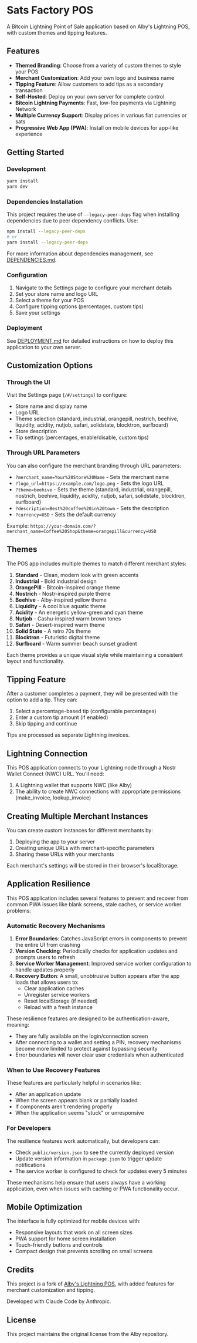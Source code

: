 # Sats Factory POS

A Bitcoin Lightning Point of Sale application based on Alby's Lightning POS, with custom themes and tipping features.

## Features

- **Themed Branding**: Choose from a variety of custom themes to style your POS
- **Merchant Customization**: Add your own logo and business name
- **Tipping Feature**: Allow customers to add tips as a secondary transaction
- **Self-Hosted**: Deploy on your own server for complete control
- **Bitcoin Lightning Payments**: Fast, low-fee payments via Lightning Network
- **Multiple Currency Support**: Display prices in various fiat currencies or sats
- **Progressive Web App (PWA)**: Install on mobile devices for app-like experience

## Getting Started

### Development

```bash
yarn install
yarn dev
```

### Dependencies Installation

This project requires the use of `--legacy-peer-deps` flag when installing dependencies due to peer dependency conflicts. Use:

```bash
npm install --legacy-peer-deps
# or 
yarn install --legacy-peer-deps
```

For more information about dependencies management, see [DEPENDENCIES.md](DEPENDENCIES.md).

### Configuration

1. Navigate to the Settings page to configure your merchant details
2. Set your store name and logo URL
3. Select a theme for your POS
4. Configure tipping options (percentages, custom tips)
5. Save your settings

### Deployment

See [DEPLOYMENT.md](DEPLOYMENT.md) for detailed instructions on how to deploy this application to your own server.

## Customization Options

### Through the UI

Visit the Settings page (`/#/settings`) to configure:
- Store name and display name
- Logo URL
- Theme selection (standard, industrial, orangepill, nostrich, beehive, liquidity, acidity, nutjob, safari, solidstate, blocktron, surfboard)
- Store description
- Tip settings (percentages, enable/disable, custom tips)

### Through URL Parameters

You can also configure the merchant branding through URL parameters:
- `?merchant_name=Your%20Store%20Name` - Sets the merchant name
- `?logo_url=https://example.com/logo.png` - Sets the logo URL
- `?theme=beehive` - Sets the theme (standard, industrial, orangepill, nostrich, beehive, liquidity, acidity, nutjob, safari, solidstate, blocktron, surfboard)
- `?description=Best%20coffee%20in%20town` - Sets the description
- `?currency=USD` - Sets the default currency

Example: `https://your-domain.com/?merchant_name=Coffee%20Shop&theme=orangepill&currency=USD`

## Themes

The POS app includes multiple themes to match different merchant styles:

1. **Standard** - Clean, modern look with green accents
2. **Industrial** - Bold industrial design
3. **OrangePill** - Bitcoin-inspired orange theme
4. **Nostrich** - Nostr-inspired purple theme
5. **Beehive** - Alby-inspired yellow theme
6. **Liquidity** - A cool blue aquatic theme
7. **Acidity** - An energetic yellow-green and cyan theme
8. **Nutjob** - Cashu-inspired warm brown tones
9. **Safari** - Desert-inspired warm theme
10. **Solid State** - A retro 70s theme 
11. **Blocktron** - Futuristic digital theme
12. **Surfboard** - Warm summer beach sunset gradient

Each theme provides a unique visual style while maintaining a consistent layout and functionality.

## Tipping Feature

After a customer completes a payment, they will be presented with the option to add a tip. They can:
1. Select a percentage-based tip (configurable percentages)
2. Enter a custom tip amount (if enabled)
3. Skip tipping and continue

Tips are processed as separate Lightning invoices.

## Lightning Connection

This POS application connects to your Lightning node through a Nostr Wallet Connect (NWC) URL. You'll need:

1. A Lightning wallet that supports NWC (like Alby)
2. The ability to create NWC connections with appropriate permissions (make_invoice, lookup_invoice)

## Creating Multiple Merchant Instances

You can create custom instances for different merchants by:

1. Deploying the app to your server
2. Creating unique URLs with merchant-specific parameters
3. Sharing these URLs with your merchants

Each merchant's settings will be stored in their browser's localStorage.

## Application Resilience

This POS application includes several features to prevent and recover from common PWA issues like blank screens, stale caches, or service worker problems:

### Automatic Recovery Mechanisms

1. **Error Boundaries**: Catches JavaScript errors in components to prevent the entire UI from crashing
2. **Version Checking**: Periodically checks for application updates and prompts users to refresh
3. **Service Worker Management**: Improved service worker configuration to handle updates properly
4. **Recovery Button**: A small, unobtrusive button appears after the app loads that allows users to:
   - Clear application caches
   - Unregister service workers
   - Reset localStorage (if needed)
   - Reload with a fresh instance

These resilience features are designed to be authentication-aware, meaning:
- They are fully available on the login/connection screen
- After connecting to a wallet and setting a PIN, recovery mechanisms become more limited to protect against bypassing security
- Error boundaries will never clear user credentials when authenticated

### When to Use Recovery Features

These features are particularly helpful in scenarios like:

- After an application update
- When the screen appears blank or partially loaded
- If components aren't rendering properly
- When the application seems "stuck" or unresponsive

### For Developers

The resilience features work automatically, but developers can:

- Check `public/version.json` to see the currently deployed version
- Update version information in `package.json` to trigger update notifications
- The service worker is configured to check for updates every 5 minutes

These mechanisms help ensure that users always have a working application, even when issues with caching or PWA functionality occur.

## Mobile Optimization

The interface is fully optimized for mobile devices with:

- Responsive layouts that work on all screen sizes
- PWA support for home screen installation
- Touch-friendly buttons and controls
- Compact design that prevents scrolling on small screens

## Credits

This project is a fork of [Alby's Lightning POS](https://github.com/getAlby/pos), with added features for merchant customization and tipping.

Developed with Claude Code by Anthropic.

## License

This project maintains the original license from the Alby repository.
